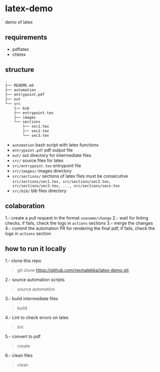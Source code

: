 # latex-demo
demo of latex

## requirements

- pdflatex
- chktex

## structure

```bash
.
├── README.md
├── automation
├── entrypoint.pdf
├── out
└── src
    ├── bib
    ├── entrypoint.tex
    ├── images
    └── sections
        ├── sec1.tex
        ├── sec2.tex
        └── sec3.tex
```

- `automation` bash script with latex functions
- `entrypoint.pdf` pdf output file 
- `out/` out directory for intermediate files
- `src/` source files for latex
- `src/entrypoint.tex` entrypoint file
- `src/images/` images directory  
- `src/sections/` sections of latex files must be consecutive `src/sections/sec1.tex, src/sections/sec2.tex, src/sections/sec3.tex, ..., src/sections/secn.tex`
- `src/bib/` bib files directory 

## colaboration

1.- create a pull request in the format `usename/change`
2.- wait for linting checks, if fails, check the logs in `actions` sections
3.- merge the changes 
4.- commit the automation PR for rendering the final pdf, if fails, check the logs in `actions` section 

## how to run it locally

1.- clone this repo
> git clone https://github.com/rexmalebka/latex-demo.git

2.- source automation scripts
> source automation

3.- build intermediate files
> build

4.- Lint to check errors on latex 
> lint

5.- convert to pdf
> create

6.- clean files
> clean

